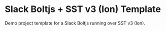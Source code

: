 # Slack Boltjs + SST v3 (Ion) Template
Demo project template for a Slack Boltjs running over SST v3 (Ion).
